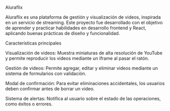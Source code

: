 Aluraflix

Aluraflix es una plataforma de gestión y visualización de videos, inspirada en un servicio de streaming. Este proyecto fue desarrollado con el objetivo de aprender y practicar habilidades en desarrollo frontend y React, aplicando buenas prácticas de diseño y funcionalidad.

Características principales

Visualización de videos: Muestra miniaturas de alta resolución de YouTube y permite reproducir los videos mediante un iframe al pasar el ratón.

Gestión de videos: Permite agregar, editar y eliminar videos mediante un sistema de formularios con validación.

Modal de confirmación: Para evitar eliminaciones accidentales, los usuarios deben confirmar antes de borrar un video.

Sistema de alertas: Notifica al usuario sobre el estado de las operaciones, como éxitos o errores.
